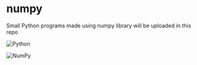 # numpy
Small Python programs made using numpy library will be uploaded in this repo

![Python](https://img.shields.io/badge/python-3670A0?style=flat-square&logo=python&logoColor=ffdd54)

![NumPy](https://img.shields.io/badge/numpy-%23013243.svg?style=flat-square&logo=numpy&logoColor=white) 
